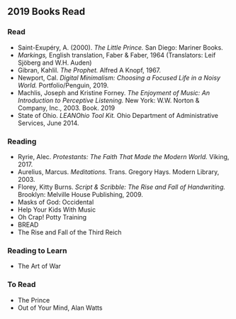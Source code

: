 ## 2019 Books Read  

 ### Read  
  - Saint-Exupéry, A. (2000). *The Little Prince.* San Diego: Mariner Books.   
  - *Markings,* English translation, Faber & Faber, 1964 (Translators: Leif Sjöberg and W.H. Auden) 
  - Gibran, Kahlil. *The Prophet.* Alfred A Knopf, 1967.   
  - Newport, Cal. _Digital Minimalism: Choosing a Focused Life in a Noisy World._ Portfolio/Penguin, 2019.  
  - Machlis, Joseph and Kristine Forney. _The Enjoyment of Music: An Introduction to Perceptive Listening._ New York: W.W. Norton & Company, Inc., 2003\. Book. 2019  
  - State of Ohio. _LEANOhio Tool Kit._ Ohio Department of Administrative Services, June 2014.

 ### Reading   
  - Ryrie, Alec. _Protestants: The Faith That Made the Modern World._ Viking, 2017.
 -  Aurelius, Marcus. _Meditations._ Trans. Gregory Hays. Modern Library, 2003.
 - Florey, Kitty Burns. _Script & Scribble: The Rise and Fall of Handwriting._ Brooklyn: Melville House Publishing, 2009.
  - Masks of God: Occidental    
  - Help Your Kids With Music  
  - Oh Crap! Potty Training  
  - BREAD  
  - The Rise and Fall of the Third Reich  

  ### Reading to Learn    
 - The Art of War  

  ### To Read
   - The Prince  
   - Out of Your Mind, Alan Watts

